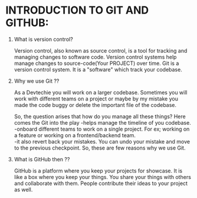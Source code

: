 # INTRODUCTION TO GIT AND GITHUB:

1. What is version control?

    Version control, also known as source control, is a tool for tracking and managing changes to software code. Version control systems help manage changes to source-code(Your PROJECT) over time.
    Git is a version control system. It is a "software" which track your codebase.

2. Why we use Git ??
   
    As a Devtechie you will work on a larger codebase. Sometimes you will work with different teams on a project or maybe by my mistake you made the code buggy or delete the important file of the codebase.

    So, the question arises that how do you manage all these things? 
   Here comes the Git into the play
-helps manage the timeline of you codebase.
-onboard different teams to work on a single project.
  For ex; working on a feature or working on a frontend/backend team.  
-it also revert back your mistakes. You can undo your
  mistake and move to the previous checkpoint.
So, these are few reasons why we use Git. 

4. What is GitHub then ??
   
    GitHub is a platform where you keep your projects for showcase. It is like a box where you keep your things. 
    You share your things with others and collaborate with them.
    People contribute their ideas to your project as well. 

